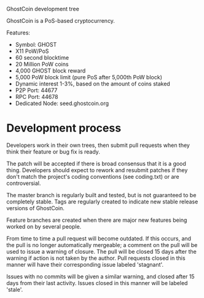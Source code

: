 GhostCoin development tree

GhostCoin is a PoS-based cryptocurrency.

Features:
* Symbol: GHOST
* X11 PoW/PoS
* 60 second blocktime
* 20 Million PoW coins
* 4,000 GHOST block reward
* 5,000 PoW block limit (pure PoS after 5,000th PoW block)
* Dynamic interest 1-3%, based on the amount of coins staked
* P2P Port: 44677
* RPC Port: 44678
* Dedicated Node: seed.ghostcoin.org


Development process
===========================

Developers work in their own trees, then submit pull requests when
they think their feature or bug fix is ready.

The patch will be accepted if there is broad consensus that it is a
good thing.  Developers should expect to rework and resubmit patches
if they don't match the project's coding conventions (see coding.txt)
or are controversial.

The master branch is regularly built and tested, but is not guaranteed
to be completely stable. Tags are regularly created to indicate new
stable release versions of GhostCoin.

Feature branches are created when there are major new features being
worked on by several people.

From time to time a pull request will become outdated. If this occurs, and
the pull is no longer automatically mergeable; a comment on the pull will
be used to issue a warning of closure. The pull will be closed 15 days
after the warning if action is not taken by the author. Pull requests closed
in this manner will have their corresponding issue labeled 'stagnant'.

Issues with no commits will be given a similar warning, and closed after
15 days from their last activity. Issues closed in this manner will be
labeled 'stale'.
